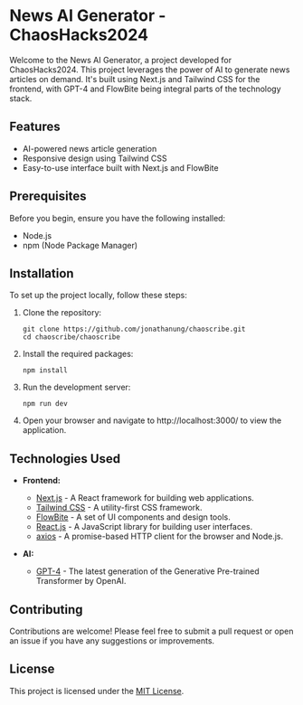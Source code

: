# News AI Generator - ChaosHacks2024

Welcome to the News AI Generator, a project developed for ChaosHacks2024. This project leverages the power of AI to generate news articles on demand. It's built using Next.js and Tailwind CSS for the frontend, with GPT-4 and FlowBite being integral parts of the technology stack.

## Features

- AI-powered news article generation
- Responsive design using Tailwind CSS
- Easy-to-use interface built with Next.js and FlowBite

## Prerequisites

Before you begin, ensure you have the following installed:

- Node.js
- npm (Node Package Manager)

## Installation

To set up the project locally, follow these steps:

1. Clone the repository:

   ```
   git clone https://github.com/jonathanung/chaoscribe.git
   cd chaoscribe/chaoscribe
   ```

2. Install the required packages:

   ```
   npm install
   ```

3. Run the development server:

   ```
   npm run dev
   ```

4. Open your browser and navigate to http://localhost:3000/ to view the application.

## Technologies Used

- **Frontend:**
  - [Next.js](https://nextjs.org/) - A React framework for building web applications.
  - [Tailwind CSS](https://tailwindcss.com/) - A utility-first CSS framework.
  - [FlowBite](https://flowbite.com/) - A set of UI components and design tools.
  - [React.js](https://reactjs.org/) - A JavaScript library for building user interfaces.
  - [axios](https://axios-http.com/) - A promise-based HTTP client for the browser and Node.js.

- **AI:**
  - [GPT-4](https://openai.com/gpt-4) - The latest generation of the Generative Pre-trained Transformer by OpenAI.

## Contributing

Contributions are welcome! Please feel free to submit a pull request or open an issue if you have any suggestions or improvements.

## License

This project is licensed under the [MIT License](https://opensource.org/licenses/MIT).
